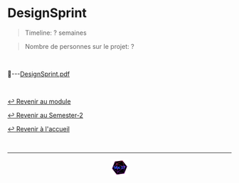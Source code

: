 # DesignSprint

> Timeline: ? semaines

> Nombre de personnes sur le projet: ?

<br>

📂---[DesignSprint.pdf](https://github.com/Studio-17/Epitech-Subjects/blob/main/Semester-2/B-DES-200/DesignSprint/DesignSprint.pdf)


<br>

[↩️ Revenir au module](https://github.com/Studio-17/Epitech-Subjects/tree/main/Semester-2/B-DES-200)

[↩️ Revenir au Semester-2](https://github.com/Studio-17/Epitech-Subjects/tree/main/Semester-2)

[↩️ Revenir à l'accueil](https://github.com/Studio-17/Epitech-Subjects)

<br>

---

<div align="center">

<a href="https://github.com/Studio-17" target="_blank"><img src="../../../assets/voc17.gif" width="40"></a>

</div>